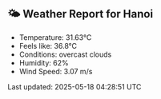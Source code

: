 <!-- WEATHER-START -->
## 🌤 Weather Report for Hanoi

- Temperature: 31.63°C
- Feels like: 36.8°C
- Conditions: overcast clouds
- Humidity: 62%
- Wind Speed: 3.07 m/s

Last updated: 2025-05-18 04:28:51 UTC
<!-- WEATHER-END -->
